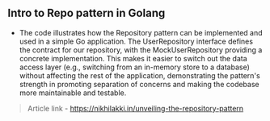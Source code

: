## Intro to Repo pattern in Golang

- The code illustrates how the Repository pattern can be implemented and used in a simple Go application. The UserRepository interface defines the contract for our repository, with the MockUserRepository providing a concrete implementation. This makes it easier to switch out the data access layer (e.g., switching from an in-memory store to a database) without affecting the rest of the application, demonstrating the pattern's strength in promoting separation of concerns and making the codebase more maintainable and testable.

> Article link - https://nikhilakki.in/unveiling-the-repository-pattern
